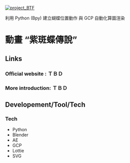 <a href="https://github.com/CS6/CS6/blob/main/projects/project_BTF.md" target="_blank" >
<img src="https://user-images.githubusercontent.com/16307922/180371822-90a60cc6-8c9f-46ba-b6c2-b8f5a22335f1.png" loading="lazy" alt="project_BTF">
</a>

利用 Python (Bpy) 建立蝴蝶位置動作 與 GCP 自動化算圖渲染


# 動畫 “紫斑蝶傳說”

## Links
### Official website : ＴＢＤ

### More introduction: ＴＢＤ


## Developement/Tool/Tech
### Tech
- Python
- Blender
- AE
- GCP
- Lottie
- SVG


